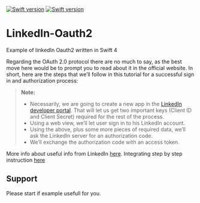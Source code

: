 [![Swift version](https://img.shields.io/badge/Swift-3.1-orange.svg)]()
[![Swift version](https://img.shields.io/badge/Swift-4-orange.svg)]()
# LinkedIn-Oauth2
Example of linkedIn Oauth2 written in Swift 4

Regarding the OAuth 2.0 protocol there are no much to say, as the best move here would be to prompt you to read about it in the official website. In short, here are the steps that we’ll follow in this tutorial for a successful sign in and authorization process:

> **Note:**
> - Necessarily, we are going to create a new app in the  [LinkedIn developer portal][1]. That will let us get two important keys (Client ID and Client Secret) required for the rest of the process.
> - Using a web view, we’ll let user sign in to his LinkedIn account.
> - Using the above, plus some more pieces of required data, we’ll ask the LinkedIn server for an authorization code.
> - We’ll exchange the authorization code with an access token.

More info about useful info from LinkedIn [here][2].
Integrating step by step instruction [here][3]

## Support 
Please start if example usefull for you.

[1]:https://developer.linkedin.com/
[2]:https://developer.linkedin.com/docs/signin-with-linkedin
[3]:https://www.appcoda.com/linkedin-sign-in/
